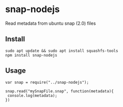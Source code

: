 # snap-nodejs
Read metadata from ubuntu snap (2.0) files

## Install

```
sudo apt update && sudo apt install squashfs-tools
npm install snap-nodejs
```

## Usage

```
var snap = require("../snap-nodejs");

snap.read("mySnapFile.snap", function(metadata){
 console.log(metadata);
})
```
